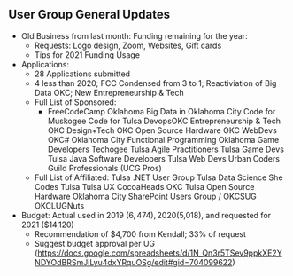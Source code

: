 ## User Group General Updates
  - Old Business from last month: Funding remaining for the year:
    - Requests: Logo design, Zoom, Websites, Gift cards
    - Tips for 2021 Funding Usage
  - Applications:
    - 28 Applications submitted
    - 4 less than 2020; FCC Condensed from 3 to 1; Reactiviation of Big Data OKC; New Entrepreneurship & Tech
    - Full List of Sponsored:
      - FreeCodeCamp Oklahoma
Big Data in Oklahoma City
Code for Muskogee
Code for Tulsa
DevopsOKC
Entrepreneurship & Tech
OKC Design+Tech
OKC Open Source Hardware
OKC WebDevs
OKC#
Oklahoma City Functional Programming
Oklahoma Game Developers
Techogee
Tulsa Agile Practitioners
Tulsa Game Devs
Tulsa Java Software Developers
Tulsa Web Devs
Urban Coders Guild Professionals (UCG Pros)
    - Full List of Affiliated: 
    Tulsa .NET User Group
Tulsa Data Science
She Codes Tulsa
Tulsa UX
CocoaHeads OKC
Tulsa Open Source Hardware
Oklahoma City SharePoint Users Group / OKCSUG
OKCLUGNuts
  - Budget: Actual used in 2019 ($6,474), 2020 ($5,018), and requested for 2021 ($14,120)
    - Recommendation of $4,700 from Kendall; 33% of request
    - Suggest budget approval per UG (https://docs.google.com/spreadsheets/d/1N_Qn3r5TSev9ppkXE2YNDYOdBRSmJiLyu4dxYRquOSg/edit#gid=704099622)

